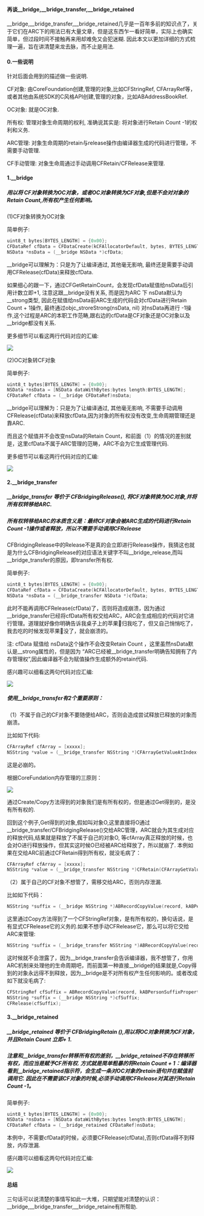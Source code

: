 #### 再谈\_\_bridge,\_\_bridge_transfer,\_\_bridge_retained

\_\_bridge,\_\_bridge_transfer,\_\_bridge_retained几乎是一百年多前的知识点了，关于它们在ARC下的用法已有大量文章，但是这东西乍一看好简单，实际上也确实简单，但过段时间不接触再来用却难免又会犯迷糊. 因此本文以更加详细的方式梳理一遍，旨在讲清楚来龙去脉，而不止是用法.

#### 0.一些说明

针对后面会用到的描述做一些说明.

CF对象:  由CoreFoundation创建,管理的对象,比如CFStringRef, CFArrayRef等，或者其他由系统SDK的C风格API创建,管理的对象，比如ABAddressBookRef.

OC对象:  就是OC对象.

所有权:  管理对象生命周期的权利, 准确说其实是: 将对象进行Retain Count -1的权利和义务.

ARC管理: 对象生命周期的retain与release操作由编译器生成的代码进行管理，不需要手动管理.

CF手动管理: 对象生命周通过手动调用CFRetain/CFRelease来管理.

#### 1.__bridge 

##### 用以将 CF对象转换为OC对象，或者OC对象转换为CF对象,但是不会对对象的Retain Count,所有权产生任何影响。

(1)CF对象转换为OC对象

简单例子: 

```objective-c
uint8_t bytes[BYTES_LENGTH] = {0x00};
CFDataRef cfData = CFDataCreate(kCFAllocatorDefault, bytes, BYTES_LENGTH);
NSData *nsData = (__bridge NSData *)cfData;
```

__bridge可以理解为：只是为了让编译通过,  其他毫无影响, 最终还是需要手动调用CFRelease(cfData)来释放cfData.

如果细心的跟一下，通过CFGetRetainCount，会发现cfData赋值给nsData后引用计数立即+1, 注意这跟\_\_bridge没有关系, 而是因为ARC 下 nsData默认为__strong类型,  因此在赋值给nsData前ARC生成的代码会对cfData进行Retain Count + 1操作, 最终通过objc_stroreStrong(nsData, nil) 对nsData再进行 -1操作,这个过程是ARC的本职工作范畴,跟右边的cfData是CF对象还是OC对象以及\_\_bridge都没有关系.  

更多细节可以看这两行代码对应的汇编:

![](http://oem96wx6v.bkt.clouddn.com/__bridge_cf_ns_edit.png)



(2)OC对象转CF对象

简单例子: 

```objective-c
uint8_t bytes[BYTES_LENGTH] = {0x00};
NSData *nsData = [NSData dataWithBytes:bytes length:BYTES_LENGTH];
CFDataRef cfData = (__bridge CFDataRef)nsData;
```

__bridge可以理解为：只是为了让编译通过,  其他毫无影响, 不需要手动调用CFRelease(cfData)来释放cfData,因为对象的所有权没有改变,生命周期管理还是靠ARC.

而且这个赋值并不会改变nsData的Retain Count，和前面（1）的情况的差别就是，这里cfData不属于ARC管理的范畴，ARC不会为它生成管理代码.

更多细节可以看这两行代码对应的汇编:

![](http://oem96wx6v.bkt.clouddn.com/__bridge_ns_cf_edit.png)





#### 2.\_\_bridge_transfer

##### \_\_bridge_transfer 等价于 CFBridgingRelease(),  将CF对象转换为OC对象,并将所有权转移给ARC.

#####   所有权转移给ARC的本质含义是：最终CF对象会被ARC生成的代码进行Retain Count -1操作或者释放，所以不需要手动调用CFRelease

CFBridgingRelease中的Release不是真的会立即进行Release操作，我猜这也就是为什么CFBridgingRelease的对应语法关键字不叫\_\_bridge_release,而叫\_\_bridge_transfer的原因，即transfer所有权.

简单例子: 

```objective-c
uint8_t bytes[BYTES_LENGTH] = {0x00};
CFDataRef cfData = CFDataCreate(kCFAllocatorDefault, bytes, BYTES_LENGTH);
NSData *nsData = (__bridge_transfer NSData *)cfData;
```

此时不能再调用CFRelease(cfData)了，否则将造成崩溃，因为通过__bridge_transfer已经将cfData所有权交给ARC，ARC会生成相应的代码对它进行管理。道理就好像你明确告诉我桌子上的苹果🍎归我吃了，但又自己悄悄吃了，我去吃的时候发现苹果🍎没了，就会崩溃的。

注: cfData 赋值给  nsData这个操作不会改变Retain Count ，这里虽然nsData默认是__strong属性的，但是因为 “ARC已经被\_\_bridge_transfer明确告知拥有了内存管理权”,因此编译器不会为赋值操作生成额外的retain代码.

感兴趣可以细看这两句代码对应汇编:

![](http://oem96wx6v.bkt.clouddn.com/__bridge_transfer_edit.png) 

##### 使用__bridge_transfer有2个重要原则：

（1）不属于自己的CF对象不要随便给ARC，否则会造成尝试释放已释放的对象而崩溃。

比如如下代码:

```objective-c
CFArrayRef cfArray = [xxxxx];
NSString *value = (__bridge_transfer NSString *)CFArrayGetValueAtIndex(cfArray, 0);
```

这是必崩的。

根据CoreFundation内存管理的三原则：

![](http://oem96wx6v.bkt.clouddn.com/cf_mem_policy.tiff)

通过Create/Copy方法得到的对象我们是有所有权的，但是通过Get得到的，是没有所有权的.

回到这个例子,Get得到的对象,假如叫对象O,这里直接将O通过__bridge_transfer/CFBridgingRelease()交给ARC管理，ARC就会为其生成对应的释放代码,结果就是释放了不属于自己的对象O, 等cfArray真正释放的时候，也会对O进行释放操作，但其实这时候O已经被ARC给释放了，所以就崩了.  本例如果在交给ARC前通过CFRetain得到所有权，就没毛病了：

```objective-c
CFArrayRef cfArray = [xxxxx];
NSString *value = (__bridge_transfer NSString *)CFRetain(CFArrayGetValueAtIndex(cfArray, 0));
```



（2）属于自己的CF对象不想管了，需移交给ARC，否则内存泄漏.

比如如下代码：

```objective-c
NSString *suffix = (__bridge NSString *)ABRecordCopyValue(record, kABPersonSuffixProperty);
```

这里通过Copy方法得到了一个CFStringRef对象，是有所有权的，换句话说，是有显式CFRelease它的义务的.如果不想手动CFRelease它，那么可以将它交给ARC来管理:

```objective-c
NSString *suffix = (__bridge_transfer NSString *)ABRecordCopyValue(record, kABPersonSuffixProperty);
```

这时候就不会泄露了，因为__bridge_transfer会告诉编译器，我不想管了，你用ARC机制来处理他的生命周期吧，而前面第一种直接\_\_bridge的结果就是,Copy得到的对象永远得不到释放，因为\_\_bridge是不对所有权产生任何影响的。或者改成如下就没毛病了:

```objective-c
CFStringRef cfSuffix = ABRecordCopyValue(record, kABPersonSuffixProperty);
NSString *suffix = (__bridge NSString *)cfSuffix;
CFRelease(cfSuffix);
```



#### 3.\_\_bridge_retained

##### \_\_bridge_retained 等价于 CFBridgingRetain (),用以将OC对象转换为CF对象，并且Retain Count 立即+ 1.

##### 注意和__bridge_transfer转移所有权的差别，\_\_bridge_retained不存在转移所有权，而应当是赋予CF所有权. 方式就是简单粗暴的将Retain Count + 1：编译器看到\_\_bridge_retained指示符，会生成一条对OC对象的retain语句并在赋值前调用它. 因此在不需要该CF对象的时候,必须手动调用CFRelease对其进行Retain Count -1。 

 简单例子: 

```objective-c
uint8_t bytes[BYTES_LENGTH] = {0x00};
NSData *nsData = [NSData dataWithBytes:bytes length:BYTES_LENGTH];
CFDataRef cfData = (__bridge_retained CFDataRef)nsData;
```

本例中，不需要cfData的时候，必须要CFRelease(cfData),否则cfData得不到释放，内存泄漏.

感兴趣可以细看这两句代码对应汇编:

![](http://oem96wx6v.bkt.clouddn.com/__bridge_retained_edit.png)



#### 总结

三句话可以说清楚的事情写如此一大堆，只期望能对清楚的认识：\_\_bridge,\_\_bridge_transfer,\_\_bridge_retaine有所帮助.